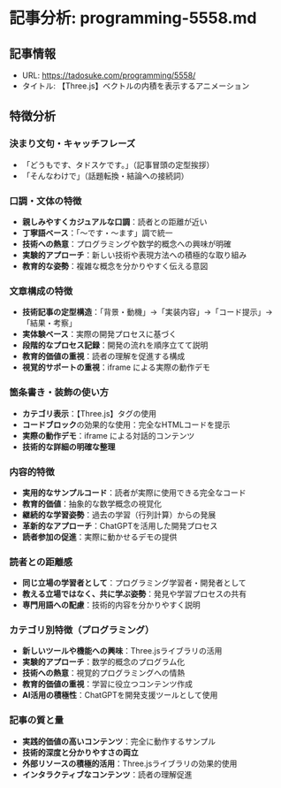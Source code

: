 # 記事分析: programming-5558.md

## 記事情報
- URL: https://tadosuke.com/programming/5558/
- タイトル: 【Three.js】ベクトルの内積を表示するアニメーション

## 特徴分析

### 決まり文句・キャッチフレーズ
- 「どうもです、タドスケです。」（記事冒頭の定型挨拶）
- 「そんなわけで」（話題転換・結論への接続詞）

### 口調・文体の特徴
- **親しみやすくカジュアルな口調**：読者との距離が近い
- **丁寧語ベース**：「〜です・〜ます」調で統一
- **技術への熱意**：プログラミングや数学的概念への興味が明確
- **実験的アプローチ**：新しい技術や表現方法への積極的な取り組み
- **教育的な姿勢**：複雑な概念を分かりやすく伝える意図

### 文章構成の特徴
- **技術記事の定型構造**：「背景・動機」→「実装内容」→「コード提示」→「結果・考察」
- **実体験ベース**：実際の開発プロセスに基づく
- **段階的なプロセス記録**：開発の流れを順序立てて説明
- **教育的価値の重視**：読者の理解を促進する構成
- **視覚的サポートの重視**：iframe による実際の動作デモ

### 箇条書き・装飾の使い方
- **カテゴリ表示**：【Three.js】タグの使用
- **コードブロック**の効果的な使用：完全なHTMLコードを提示
- **実際の動作デモ**：iframe による対話的コンテンツ
- **技術的な詳細の明確な整理**

### 内容的特徴
- **実用的なサンプルコード**：読者が実際に使用できる完全なコード
- **教育的価値**：抽象的な数学概念の視覚化
- **継続的な学習姿勢**：過去の学習（行列計算）からの発展
- **革新的なアプローチ**：ChatGPTを活用した開発プロセス
- **読者参加の促進**：実際に動かせるデモの提供

### 読者との距離感
- **同じ立場の学習者として**：プログラミング学習者・開発者として
- **教える立場ではなく、共に学ぶ姿勢**：発見や学習プロセスの共有
- **専門用語への配慮**：技術的内容を分かりやすく説明

### カテゴリ別特徴（プログラミング）
- **新しいツールや機能への興味**：Three.jsライブラリの活用
- **実験的アプローチ**：数学的概念のプログラム化
- **技術への熱意**：視覚的プログラミングへの情熱
- **教育的価値の重視**：学習に役立つコンテンツ作成
- **AI活用の積極性**：ChatGPTを開発支援ツールとして使用

### 記事の質と量
- **実践的価値の高いコンテンツ**：完全に動作するサンプル
- **技術的深度と分かりやすさの両立**
- **外部リソースの積極的活用**：Three.jsライブラリの効果的使用
- **インタラクティブなコンテンツ**：読者の理解促進